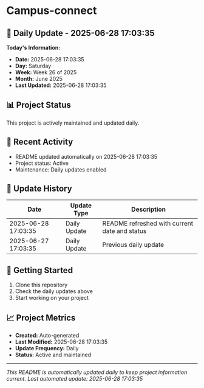# Campus-connect

## 📅 Daily Update - 2025-06-28 17:03:35

**Today's Information:**
- **Date:** 2025-06-28 17:03:35
- **Day:** Saturday
- **Week:** Week 26 of 2025
- **Month:** June 2025
- **Last Updated:** 2025-06-28 17:03:35

## 📊 Project Status

This project is actively maintained and updated daily.

## 🚀 Recent Activity

- README updated automatically on 2025-06-28 17:03:35
- Project status: Active
- Maintenance: Daily updates enabled

## 📝 Update History

| Date | Update Type | Description |
|------|-------------|-------------|
| 2025-06-28 17:03:35 | Daily Update | README refreshed with current date and status |
| 2025-06-27 17:03:35 | Daily Update | Previous daily update |

## 🔧 Getting Started

1. Clone this repository
2. Check the daily updates above
3. Start working on your project

## 📈 Project Metrics

- **Created:** Auto-generated
- **Last Modified:** 2025-06-28 17:03:35
- **Update Frequency:** Daily
- **Status:** Active and maintained

---

*This README is automatically updated daily to keep project information current.*
*Last automated update: 2025-06-28 17:03:35*
